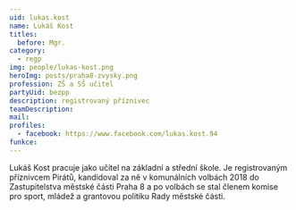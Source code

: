 ```yaml
---
uid: lukas.kost
name: Lukáš Kost
titles:
  before: Mgr.
category:
  - regp
img: people/lukas-kost.png
heroImg: posts/praha8-zvysky.png
profession: ZŠ a SŠ učitel
partyUid: bezpp
description: registrovaný příznivec
teamDescription:
mail:
profiles:
  - facebook: https://www.facebook.com/lukas.kost.94
funkce:
---
```


Lukáš Kost pracuje jako učitel na základní a střední škole. Je registrovaným příznivcem Pirátů, kandidoval za ně v komunálních volbách 2018 do Zastupitelstva městské části Praha 8 a po volbách se stal členem komise pro sport, mládež a grantovou politiku Rady městské části.
